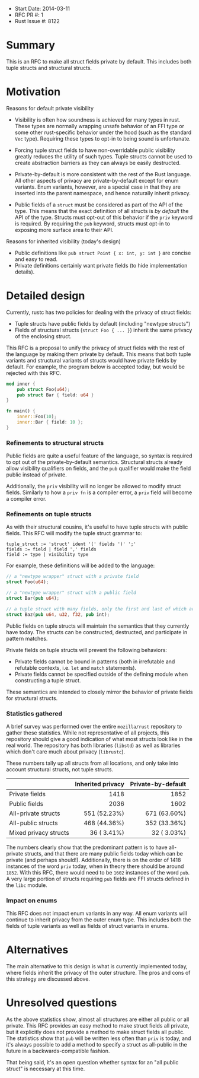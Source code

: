 - Start Date: 2014-03-11
- RFC PR #: 1
- Rust Issue #: 8122

# Summary

This is an RFC to make all struct fields private by default. This includes both
tuple structs and structural structs.

# Motivation

Reasons for default private visibility

* Visibility is often how soundness is achieved for many types in rust. These
  types are normally wrapping unsafe behavior of an FFI type or some other
  rust-specific behavior under the hood (such as the standard `Vec` type).
  Requiring these types to opt-in to being sound is unfortunate.

* Forcing tuple struct fields to have non-overridable public visibility greatly
  reduces the utility of such types. Tuple structs cannot be used to create
  abstraction barriers as they can always be easily destructed.

* Private-by-default is more consistent with the rest of the Rust language. All
  other aspects of privacy are private-by-default except for enum variants. Enum
  variants, however, are a special case in that they are inserted into the
  parent namespace, and hence naturally inherit privacy.

* Public fields of a `struct` must be considered as part of the API of the type.
  This means that the exact definition of all structs is *by default* the API of
  the type. Structs must opt-out of this behavior if the `priv` keyword is
  required. By requiring the `pub` keyword, structs must opt-in to exposing more
  surface area to their API.

Reasons for inherited visibility (today's design)

* Public definitions like `pub struct Point { x: int, y: int }` are concise and
  easy to read.
* Private definitions certainly want private fields (to hide implementation
  details).

# Detailed design

Currently, rustc has two policies for dealing with the privacy of struct fields:

* Tuple structs have public fields by default (including "newtype structs")
* Fields of structural structs (`struct Foo { ... }`) inherit the same privacy
  of the enclosing struct.

This RFC is a proposal to unify the privacy of struct fields with the rest of
the language by making them private by default. This means that both tuple
variants and structural variants of structs would have private fields by
default. For example, the program below is accepted today, but would be rejected
with this RFC.

```rust
mod inner {
    pub struct Foo(u64);
    pub struct Bar { field: u64 }
}

fn main() {
    inner::Foo(10);
    inner::Bar { field: 10 };
}
```

### Refinements to structural structs

Public fields are quite a useful feature of the language, so syntax is required
to opt out of the private-by-default semantics. Structural structs already allow
visibility qualifiers on fields, and the `pub` qualifier would make the field
public instead of private.

Additionally, the `priv` visibility will no longer be allowed to modify struct
fields. Similarly to how a `priv fn` is a compiler error, a `priv` field will
become a compiler error.

### Refinements on tuple structs

As with their structural cousins, it's useful to have tuple structs with public
fields. This RFC will modify the tuple struct grammar to:

```ebnf
tuple_struct := 'struct' ident '(' fields ')' ';'
fields := field | field ',' fields
field := type | visibility type
```

For example, these definitions will be added to the language:

```rust
// a "newtype wrapper" struct with a private field
struct Foo(u64);

// a "newtype wrapper" struct with a public field
struct Bar(pub u64);

// a tuple struct with many fields, only the first and last of which are public
struct Baz(pub u64, u32, f32, pub int);
```

Public fields on tuple structs will maintain the semantics that they currently
have today. The structs can be constructed, destructed, and participate in
pattern matches.

Private fields on tuple structs will prevent the following behaviors:

* Private fields cannot be bound in patterns (both in irrefutable and refutable
  contexts, i.e. `let` and `match` statements).
* Private fields cannot be specified outside of the defining module when
  constructing a tuple struct.

These semantics are intended to closely mirror the behavior of private fields
for structural structs.

### Statistics gathered

A brief survey was performed over the entire `mozilla/rust` repository to gather
these statistics. While not representative of all projects, this repository
should give a good indication of what most structs look like in the real world.
The repository has both libraries (`libstd`) as well as libraries which don't
care much about privacy (`librustc`).

These numbers tally up all structs from all locations, and only take into
account structural structs, not tuple structs.

|                       | Inherited privacy | Private-by-default |
|-----------------------|------------------:|-------------------:|
| Private fields        |              1418 |               1852 |
| Public fields         |              2036 |               1602 |
| All-private structs   |      551 (52.23%) |       671 (63.60%) |
| All-public structs    |      468 (44.36%) |       352 (33.36%) |
| Mixed privacy structs |       36 ( 3.41%) |        32 ( 3.03%) |

The numbers clearly show that the predominant pattern is to have all-private
structs, and that there are many public fields today which can be private (and
perhaps should!). Additionally, there is on the order of 1418 instances of the
word `priv` today, when in theory there should be around `1852`. With this RFC,
there would need to be `1602` instances of the word `pub`. A very large portion
of structs requiring `pub` fields are FFI structs defined in the `libc`
module.

### Impact on enums

This RFC does not impact enum variants in any way. All enum variants will
continue to inherit privacy from the outer enum type. This includes both the
fields of tuple variants as well as fields of struct variants in enums.

# Alternatives

The main alternative to this design is what is currently implemented today,
where fields inherit the privacy of the outer structure. The pros and cons of
this strategy are discussed above.

# Unresolved questions

As the above statistics show, almost all structures are either all public or all
private. This RFC provides an easy method to make struct fields all private, but
it explicitly does not provide a method to make struct fields all public. The
statistics show that `pub` will be written less often than `priv` is today, and
it's always possible to add a method to specify a struct as all-public in the
future in a backwards-compatible fashion.

That being said, it's an open question whether syntax for an "all public struct"
is necessary at this time.
